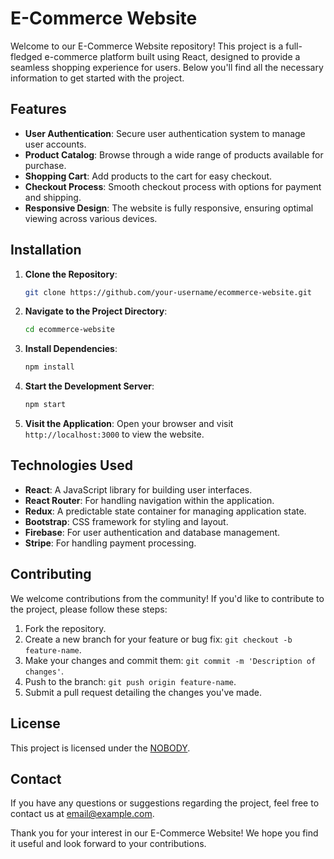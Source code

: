 # E-Commerce Website

Welcome to our E-Commerce Website repository! This project is a full-fledged e-commerce platform built using React, designed to provide a seamless shopping experience for users. Below you'll find all the necessary information to get started with the project.

## Features

- **User Authentication**: Secure user authentication system to manage user accounts.
- **Product Catalog**: Browse through a wide range of products available for purchase.
- **Shopping Cart**: Add products to the cart for easy checkout.
- **Checkout Process**: Smooth checkout process with options for payment and shipping.
- **Responsive Design**: The website is fully responsive, ensuring optimal viewing across various devices.

## Installation

1. **Clone the Repository**: 
    ```bash
    git clone https://github.com/your-username/ecommerce-website.git
    ```
2. **Navigate to the Project Directory**:
    ```bash
    cd ecommerce-website
    ```
3. **Install Dependencies**:
    ```bash
    npm install
    ```
4. **Start the Development Server**:
    ```bash
    npm start
    ```
5. **Visit the Application**:
   Open your browser and visit `http://localhost:3000` to view the website.

## Technologies Used

- **React**: A JavaScript library for building user interfaces.
- **React Router**: For handling navigation within the application.
- **Redux**: A predictable state container for managing application state.
- **Bootstrap**: CSS framework for styling and layout.
- **Firebase**: For user authentication and database management.
- **Stripe**: For handling payment processing.

## Contributing

We welcome contributions from the community! If you'd like to contribute to the project, please follow these steps:

1. Fork the repository.
2. Create a new branch for your feature or bug fix: `git checkout -b feature-name`.
3. Make your changes and commit them: `git commit -m 'Description of changes'`.
4. Push to the branch: `git push origin feature-name`.
5. Submit a pull request detailing the changes you've made.

## License

This project is licensed under the [NOBODY](LICENSE).

## Contact

If you have any questions or suggestions regarding the project, feel free to contact us at [email@example.com](mailto:email@example.com).

Thank you for your interest in our E-Commerce Website! We hope you find it useful and look forward to your contributions.

